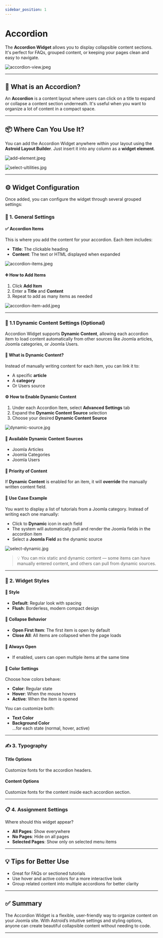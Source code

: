 ```yaml
---
sidebar_position: 1
---
```


# Accordion

The **Accordion Widget** allows you to display collapsible content sections. It's perfect for FAQs, grouped content, or keeping your pages clean and easy to navigate.

![accordion-view.jpeg](../../static/img/widgets/accordion-view.jpeg)

---

## 🧩 What is an Accordion?

An **Accordion** is a content layout where users can click on a title to expand or collapse a content section underneath. It's useful when you want to organize a lot of content in a compact space.

---

## 📦 Where Can You Use It?

You can add the Accordion Widget anywhere within your layout using the **Astroid Layout Builder**. Just insert it into any column as a **widget element**.

![add-element.jpeg](../../static/img/widgets/add-element.jpeg)

![select-ultilities.jpg](../../static/img/widgets/select-ultilities.jpg)

---

## ⚙️ Widget Configuration

Once added, you can configure the widget through several grouped settings:

### 🔘 1. General Settings

#### ✅ Accordion Items
This is where you add the content for your accordion. Each item includes:
- **Title**: The clickable heading
- **Content**: The text or HTML displayed when expanded

![accordion-items.jpeg](../../static/img/widgets/accordion-items.jpeg)

#### ➕ How to Add Items
1. Click **Add Item**
2. Enter a **Title** and **Content**
3. Repeat to add as many items as needed

![accordion-item-add.jpeg](../../static/img/widgets/accordion-item-add.jpeg)

---

### 🔄 1.1 Dynamic Content Settings (Optional)

Accordion Widget supports **Dynamic Content**, allowing each accordion item to load content automatically from other sources like Joomla articles, Joomla categories, or Joomla Users.

#### 🧠 What is Dynamic Content?
Instead of manually writing content for each item, you can link it to:
- A specific **article**
- A **category**
- Or Users source

#### ⚙️ How to Enable Dynamic Content
1. Under each Accordion Item, select **Advanced Settings** tab
2. Expand the **Dynamic Content Source** selection
3. Choose your desired **Dynamic Content Source**

![dynamic-source.jpg](../../static/img/widgets/dynamic-source.jpg)

#### 🔧 Available Dynamic Content Sources
- Joomla Articles
- Joomla Categories
- Joomla Users

#### 📌 Priority of Content
If **Dynamic Content** is enabled for an item, it will **override** the manually written content field.

#### 📝 Use Case Example
You want to display a list of tutorials from a Joomla category. Instead of writing each one manually:
- Click to **Dynamic** icon in each field
- The system will automatically pull and render the Joomla fields in the accordion item
- Select a **Joomla Field** as the dynamic source

![select-dynamic.jpg](../../static/img/widgets/select-dynamic.jpg)

> 💡 You can mix static and dynamic content — some items can have manually entered content, and others can pull from dynamic sources.

---

### 🎨 2. Widget Styles

#### 📌 Style
- **Default**: Regular look with spacing
- **Flush**: Borderless, modern compact design

#### 🧭 Collapse Behavior
- **Open First Item**: The first item is open by default
- **Close All**: All items are collapsed when the page loads

#### 🔁 Always Open
- If enabled, users can open multiple items at the same time

#### 🎨 Color Settings
Choose how colors behave:
- **Color**: Regular state
- **Hover**: When the mouse hovers
- **Active**: When the item is opened

You can customize both:
- **Text Color**
- **Background Color**  
  ...for each state (normal, hover, active)

---

### ✍️ 3. Typography

#### Title Options
Customize fonts for the accordion headers.

#### Content Options
Customize fonts for the content inside each accordion section.

---

### 📋 4. Assignment Settings

Where should this widget appear?
- **All Pages**: Show everywhere
- **No Pages**: Hide on all pages
- **Selected Pages**: Show only on selected menu items

---

## 💡 Tips for Better Use

- Great for FAQs or sectioned tutorials
- Use hover and active colors for a more interactive look
- Group related content into multiple accordions for better clarity

---

## ✅ Summary

The Accordion Widget is a flexible, user-friendly way to organize content on your Joomla site. With Astroid’s intuitive settings and styling options, anyone can create beautiful collapsible content without needing to code.

---

